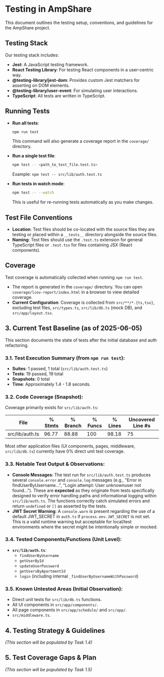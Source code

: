 # Testing in AmpShare

This document outlines the testing setup, conventions, and guidelines for the AmpShare project.

## Testing Stack

Our testing stack includes:

*   **Jest**: A JavaScript testing framework.
*   **React Testing Library**: For testing React components in a user-centric way.
*   **@testing-library/jest-dom**: Provides custom Jest matchers for asserting on DOM elements.
*   **@testing-library/user-event**: For simulating user interactions.
*   **TypeScript**: All tests are written in TypeScript.

## Running Tests

*   **Run all tests**:
    ```bash
    npm run test
    ```
    This command will also generate a coverage report in the `coverage/` directory.

*   **Run a single test file**:
    ```bash
    npm test -- <path_to_test_file.test.ts>
    ```
    Example: `npm test -- src/lib/auth.test.ts`

*   **Run tests in watch mode**:
    ```bash
    npm test -- --watch
    ```
    This is useful for re-running tests automatically as you make changes.

## Test File Conventions

*   **Location**: Test files should be co-located with the source files they are testing or placed within a `__tests__` directory alongside the source files.
*   **Naming**: Test files should use the `.test.ts` extension for general TypeScript files or `.test.tsx` for files containing JSX (React components).

## Coverage

Test coverage is automatically collected when running `npm run test`.
*   The report is generated in the `coverage/` directory. You can open `coverage/lcov-report/index.html` in a browser to view detailed coverage.
*   **Current Configuration**: Coverage is collected from `src/**/*.{ts,tsx}`, excluding test files, `src/types.ts`, `src/lib/db.ts` (mock DB), and `src/app/layout.tsx`.

## 3. Current Test Baseline (as of 2025-06-05)

This section documents the state of tests after the initial database and auth refactoring.

### 3.1. Test Execution Summary (from `npm run test`):

*   **Suites**: 1 passed, 1 total (`src/lib/auth.test.ts`)
*   **Tests**: 19 passed, 19 total
*   **Snapshots**: 0 total
*   **Time**: Approximately 1.4 - 1.8 seconds.

### 3.2. Code Coverage (Snapshot):

Coverage primarily exists for `src/lib/auth.ts`:

| File          | % Stmts | % Branch | % Funcs | % Lines | Uncovered Line #s |
|---------------|---------|----------|---------|---------|-------------------|
| src/lib/auth.ts | 96.77   | 88.88    | 100     | 98.18   | 75                |

Most other application files (UI components, pages, middleware, `src/lib/db.ts`) currently have 0% direct unit test coverage.

### 3.3. Notable Test Output & Observations:

*   **Console Messages**: The test run for `src/lib/auth.test.ts` produces several `console.error` and `console.log` messages (e.g., "Error in findUserByUsername...", "Login attempt: User unknownuser not found..."). These are **expected** as they originate from tests specifically designed to verify error handling paths and informational logging within `src/lib/auth.ts`. The functions correctly catch simulated errors and return `undefined` or `[]` as asserted by the tests.
*   **JWT Secret Warning**: A `console.warn` is present regarding the use of a default JWT_SECRET in `auth.ts` if `process.env.JWT_SECRET` is not set. This is a valid runtime warning but acceptable for local/test environments where the secret might be intentionally simple or mocked.

### 3.4. Tested Components/Functions (Unit Level):

*   **`src/lib/auth.ts`**:
    *   `findUserByUsername`
    *   `getUserById`
    *   `updateUserPassword`
    *   `getUsersByApartmentId`
    *   `login` (including internal `_findUserByUsernameWithPassword`)

### 3.5. Known Untested Areas (Initial Observation):

*   Direct unit tests for `src/lib/db.ts` functions.
*   All UI components in `src/app/components/`.
*   All page components in `src/app/schedule/` and `src/app/`.
*   `src/middleware.ts`.

## 4. Testing Strategy & Guidelines

*(This section will be populated by Task 1.4)*

## 5. Test Coverage Gaps & Plan

*(This section will be populated by Task 1.5)*
